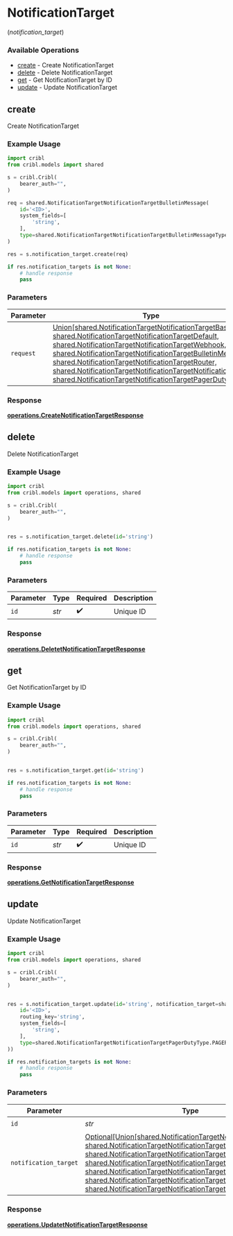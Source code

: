 # NotificationTarget
(*notification_target*)

### Available Operations

* [create](#create) - Create NotificationTarget
* [delete](#delete) - Delete NotificationTarget
* [get](#get) - Get NotificationTarget by ID
* [update](#update) - Update NotificationTarget

## create

Create NotificationTarget

### Example Usage

```python
import cribl
from cribl.models import shared

s = cribl.Cribl(
    bearer_auth="",
)

req = shared.NotificationTargetNotificationTargetBulletinMessage(
    id='<ID>',
    system_fields=[
        'string',
    ],
    type=shared.NotificationTargetNotificationTargetBulletinMessageType.BULLETIN_MESSAGE,
)

res = s.notification_target.create(req)

if res.notification_targets is not None:
    # handle response
    pass
```

### Parameters

| Parameter                                                                                                                                                                                                                                                                                                                                                                                                                                     | Type                                                                                                                                                                                                                                                                                                                                                                                                                                          | Required                                                                                                                                                                                                                                                                                                                                                                                                                                      | Description                                                                                                                                                                                                                                                                                                                                                                                                                                   |
| --------------------------------------------------------------------------------------------------------------------------------------------------------------------------------------------------------------------------------------------------------------------------------------------------------------------------------------------------------------------------------------------------------------------------------------------- | --------------------------------------------------------------------------------------------------------------------------------------------------------------------------------------------------------------------------------------------------------------------------------------------------------------------------------------------------------------------------------------------------------------------------------------------- | --------------------------------------------------------------------------------------------------------------------------------------------------------------------------------------------------------------------------------------------------------------------------------------------------------------------------------------------------------------------------------------------------------------------------------------------- | --------------------------------------------------------------------------------------------------------------------------------------------------------------------------------------------------------------------------------------------------------------------------------------------------------------------------------------------------------------------------------------------------------------------------------------------- |
| `request`                                                                                                                                                                                                                                                                                                                                                                                                                                     | [Union[shared.NotificationTargetNotificationTargetBase, shared.NotificationTargetNotificationTargetDefault, shared.NotificationTargetNotificationTargetWebhook, shared.NotificationTargetNotificationTargetBulletinMessage, shared.NotificationTargetNotificationTargetRouter, shared.NotificationTargetNotificationTargetNotificationsLog, shared.NotificationTargetNotificationTargetPagerDuty]](../../models/shared/notificationtarget.md) | :heavy_check_mark:                                                                                                                                                                                                                                                                                                                                                                                                                            | The request object to use for the request.                                                                                                                                                                                                                                                                                                                                                                                                    |


### Response

**[operations.CreateNotificationTargetResponse](../../models/operations/createnotificationtargetresponse.md)**


## delete

Delete NotificationTarget

### Example Usage

```python
import cribl
from cribl.models import operations, shared

s = cribl.Cribl(
    bearer_auth="",
)


res = s.notification_target.delete(id='string')

if res.notification_targets is not None:
    # handle response
    pass
```

### Parameters

| Parameter          | Type               | Required           | Description        |
| ------------------ | ------------------ | ------------------ | ------------------ |
| `id`               | *str*              | :heavy_check_mark: | Unique ID          |


### Response

**[operations.DeletetNotificationTargetResponse](../../models/operations/deletetnotificationtargetresponse.md)**


## get

Get NotificationTarget by ID

### Example Usage

```python
import cribl
from cribl.models import operations, shared

s = cribl.Cribl(
    bearer_auth="",
)


res = s.notification_target.get(id='string')

if res.notification_targets is not None:
    # handle response
    pass
```

### Parameters

| Parameter          | Type               | Required           | Description        |
| ------------------ | ------------------ | ------------------ | ------------------ |
| `id`               | *str*              | :heavy_check_mark: | Unique ID          |


### Response

**[operations.GetNotificationTargetResponse](../../models/operations/getnotificationtargetresponse.md)**


## update

Update NotificationTarget

### Example Usage

```python
import cribl
from cribl.models import operations, shared

s = cribl.Cribl(
    bearer_auth="",
)


res = s.notification_target.update(id='string', notification_target=shared.NotificationTargetNotificationTargetPagerDuty(
    id='<ID>',
    routing_key='string',
    system_fields=[
        'string',
    ],
    type=shared.NotificationTargetNotificationTargetPagerDutyType.PAGER_DUTY,
))

if res.notification_targets is not None:
    # handle response
    pass
```

### Parameters

| Parameter                                                                                                                                                                                                                                                                                                                                                                                                                                               | Type                                                                                                                                                                                                                                                                                                                                                                                                                                                    | Required                                                                                                                                                                                                                                                                                                                                                                                                                                                | Description                                                                                                                                                                                                                                                                                                                                                                                                                                             |
| ------------------------------------------------------------------------------------------------------------------------------------------------------------------------------------------------------------------------------------------------------------------------------------------------------------------------------------------------------------------------------------------------------------------------------------------------------- | ------------------------------------------------------------------------------------------------------------------------------------------------------------------------------------------------------------------------------------------------------------------------------------------------------------------------------------------------------------------------------------------------------------------------------------------------------- | ------------------------------------------------------------------------------------------------------------------------------------------------------------------------------------------------------------------------------------------------------------------------------------------------------------------------------------------------------------------------------------------------------------------------------------------------------- | ------------------------------------------------------------------------------------------------------------------------------------------------------------------------------------------------------------------------------------------------------------------------------------------------------------------------------------------------------------------------------------------------------------------------------------------------------- |
| `id`                                                                                                                                                                                                                                                                                                                                                                                                                                                    | *str*                                                                                                                                                                                                                                                                                                                                                                                                                                                   | :heavy_check_mark:                                                                                                                                                                                                                                                                                                                                                                                                                                      | Unique ID                                                                                                                                                                                                                                                                                                                                                                                                                                               |
| `notification_target`                                                                                                                                                                                                                                                                                                                                                                                                                                   | [Optional[Union[shared.NotificationTargetNotificationTargetBase, shared.NotificationTargetNotificationTargetDefault, shared.NotificationTargetNotificationTargetWebhook, shared.NotificationTargetNotificationTargetBulletinMessage, shared.NotificationTargetNotificationTargetRouter, shared.NotificationTargetNotificationTargetNotificationsLog, shared.NotificationTargetNotificationTargetPagerDuty]]](../../models/shared/notificationtarget.md) | :heavy_minus_sign:                                                                                                                                                                                                                                                                                                                                                                                                                                      | NotificationTarget object to be updated                                                                                                                                                                                                                                                                                                                                                                                                                 |


### Response

**[operations.UpdatetNotificationTargetResponse](../../models/operations/updatetnotificationtargetresponse.md)**

